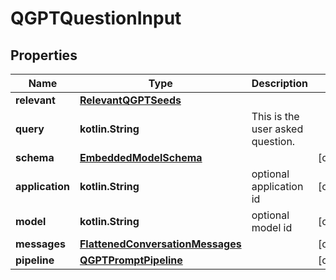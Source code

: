 
# QGPTQuestionInput

## Properties
Name | Type | Description | Notes
------------ | ------------- | ------------- | -------------
**relevant** | [**RelevantQGPTSeeds**](RelevantQGPTSeeds) |  | 
**query** | **kotlin.String** | This is the user asked question. | 
**schema** | [**EmbeddedModelSchema**](EmbeddedModelSchema) |  |  [optional]
**application** | **kotlin.String** | optional application id |  [optional]
**model** | **kotlin.String** | optional model id |  [optional]
**messages** | [**FlattenedConversationMessages**](FlattenedConversationMessages) |  |  [optional]
**pipeline** | [**QGPTPromptPipeline**](QGPTPromptPipeline) |  |  [optional]



